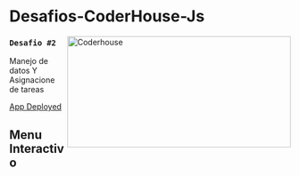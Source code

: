 # Desafios-CoderHouse-Js

<img align="right" alt="Coderhouse" height="200" width="400" src="https://concentrika.ucentral.edu.co/wp-content/uploads/2021/11/coderhouse-logo.png">

### `Desafio #2`

Manejo de datos Y Asignacione de tareas


[App Deployed](https://stivendz.github.io/Desafios-CoderHouse-Js/)

## Menu Interactivo
